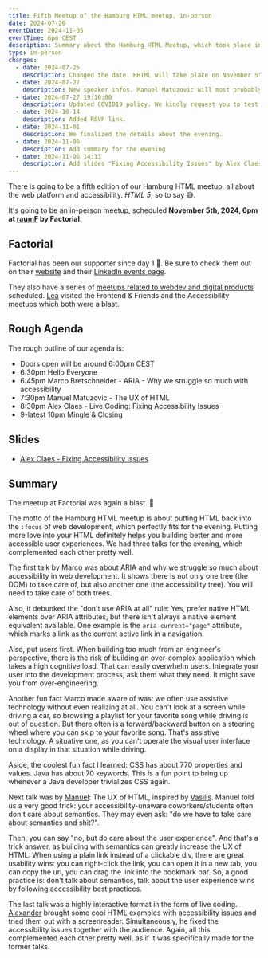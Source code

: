 ```yaml
---
title: Fifth Meetup of the Hamburg HTML meetup, in-person
date: 2024-07-26
eventDate: 2024-11-05
eventTime: 6pm CEST
description: Summary about the Hamburg HTML Meetup, which took place in-person at Factorial GmbH
type: in-person
changes:
  - date: 2024-07-25
    description: Changed the date. HHTML will take place on November 5th, 2024
  - date: 2024-07-27
    description: New speaker infos. Manuel Matuzovic will most probably give a talk (to be announced) and you can win a copy of his new Accessibility Cookbook.
  - date: 2024-07-27 19:10:00
    description: Updated COVID19 policy. We kindly request you to test yourself upfront. Thank you for your cooperation.
  - date: 2024-10-14
    description: Added RSVP link.
  - date: 2024-11-01
    description: We finalized the details about the evening.
  - date: 2024-11-06
    description: Add summary for the evening
  - date: 2024-11-06 14:13
    description: Add slides "Fixing Accessibility Issues" by Alex Claes
---
```


There is going to be a fifth edition of our Hamburg HTML meetup, all about the web platform and accessibility.
_HTML 5_, so to say 😅.

It's going to be an in-person meetup, scheduled <strong>November 5th, 2024, 6pm at [raumF](https://raum-f.io/) by Factorial.</strong>

## Factorial

Factorial has been our supporter since day 1 💖. Be sure to check them out on their [website](https://factorial.io) and their [LinkedIn events page](https://www.linkedin.com/company/factorial-io/events/).

They also have a series of [meetups related to webdev and digital products](https://lea.lgbt/@factorial_io@social.factorial.io/112841361957366272) scheduled. [Lea](https://lea.lgbt/@lea) visited the Frontend & Friends and the Accessibility meetups which both were a blast.

## Rough Agenda

The rough outline of our agenda is:

- Doors open will be around 6:00pm CEST
- 6:30pm Hello Everyone
- 6:45pm Marco Bretschneider - ARIA - Why we struggle so much with accessibility
- 7:30pm Manuel Matuzovic - The UX of HTML
- 8:30pm Alex Claes - Live Coding: Fixing Accessibility Issues
- 9-latest 10pm Mingle & Closing

## Slides

- [Alex Claes - Fixing Accessibility Issues](https://claes.tech/connect/hhtml/)

## Summary

The meetup at Factorial was again a blast. 💜

The motto of the Hamburg HTML meetup is about putting HTML back into the `:focus` of web development, which perfectly fits for the evening. Putting more love into your HTML definitely helps you building better and more accessible user experiences. We had three talks for the evening, which complemented each other pretty well.

The first talk by Marco was about ARIA and why we struggle so much about accessibility in web development. It shows there is not only one tree (the DOM) to take care of, but also another one (the accessibility tree). You will need to take care of both trees.

Also, it debunked the "don't use ARIA at all" rule: Yes, prefer native HTML elements over ARIA attributes, but there isn't always a native element equivalent available. One example is the `aria-current="page"` attribute, which marks a link as the current active link in a navigation.

Also, put users first. When building too much from an engineer's perspective, there is the risk of building an over-complex application which takes a high cognitive load. That can easily overwhelm users. Integrate your user into the development process, ask them what they need. It might save you from over-engineering.

Another fun fact Marco made aware of was: we often use assistive technology without even realizing at all. You can't look at a screen while driving a car, so browsing a playlist for your favorite song while driving is out of question. But there often is a forward/backward button on a steering wheel where you can skip to your favorite song. That's assistive technology. A situative one, as you can't operate the visual user interface on a display in that situation while
driving.

Aside, the coolest fun fact I learned: CSS has about 770 properties and values. Java has about 70 keywords. This is a fun point to bring up whenever a Java developer trivializes CSS again.

Next talk was by [Manuel](https://matuzo.at): The UX of HTML, inspired by [Vasilis](https://www.htmhell.dev/adventcalendar/2023/1/). Manuel told us a very good trick: your accessibility-unaware coworkers/students often don't care about semantics. They may even ask: "do we have to take care about semantics and shit?". 

Then, you can say "no, but do care about the user experience". And that's a trick answer, as building with semantics can greatly increase the UX of HTML: When using a plain link instead of a clickable div, there are great usability wins: you can right-click the link, you can open it in a new tab, you can copy the url, you can drag the link into the bookmark bar. So, a good practice is: don't talk about semantics, talk about the user experience wins by following accessibility best practices.

The last talk was a highly interactive format in the form of live coding. [Alexander](https://claes.tech) brought some cool HTML examples with accessibility issues and tried them out with a screenreader. Simultaneously, he fixed the accessibility issues together with the audience. Again, all this complemented each other pretty well, as if it was specifically made for the former talks.

